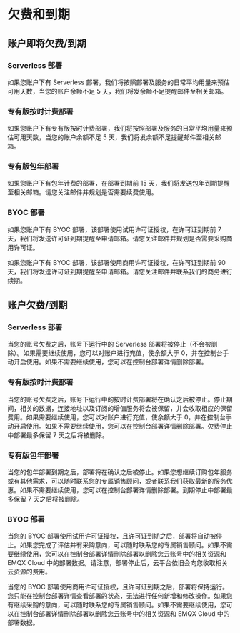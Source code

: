 # 欠费和到期


## 账户即将欠费/到期

### Serverless 部署
如果您账户下有 Serverless 部署，我们将按照部署及服务的日常平均用量来预估可用天数，当您的账户余额不足 5 天，我们将发余额不足提醒邮件至相关邮箱。

### 专有版按时计费部署
如果您账户下有专有版按时计费部署，我们将按照部署及服务的日常平均用量来预估可用天数，当您的账户余额不足 5 天，我们将发余额不足提醒邮件至相关邮箱。

### 专有版包年部署
如果您账户下有包年计费的部署，在部署到期前 15 天，我们将发送包年到期提醒至相关邮箱。请您关注邮件并规划是否需要续费使用。

### BYOC 部署
如果您账户下有 BYOC 部署，该部署使用试用许可证授权，在许可证到期前 7 天，我们将发送许可证到期提醒至申请邮箱。请您关注邮件并规划是否需要采购商用许可证。

如果您账户下有 BYOC 部署，该部署使用商用许可证授权，在许可证到期前 90 天，我们将发送许可证到期提醒至申请邮箱。请您关注邮件并联系我们的商务进行续期。

## 账户欠费/到期

### Serverless 部署
当您的账号欠费之后，账号下运行中的 Serverless 部署将被停止（不会被删除）。如果需要继续使用，您可以对账户进行充值，使余额大于 0，并在控制台手动开启使用。如果不需要继续使用，您可以在控制台部署详情删除部署。


### 专有版按时计费部署
当您的账号欠费之后，账号下运行中的按时计费部署将在确认之后被停止。停止期间，相关的数据，连接地址以及订阅的增值服务将会被保留，并会收取相应的保留费用。如果需要继续使用，您可以对账户进行充值，使余额大于 0，并在控制台手动开启使用。如果不需要继续使用，您可以在控制台部署详情删除部署。欠费停止中部署最多保留 7 天之后将被删除。

### 专有版包年部署
当您的包年部署到期之后，部署将在确认之后被停止。如果您想继续订购包年服务或有其他需求，可以随时联系您的专属销售顾问，或者联系我们获取最新的服务优惠。如果不需要继续使用，您可以在控制台部署详情删除部署。到期停止中部署最多保留 7 天之后将被删除。

### BYOC 部署
当您的 BYOC 部署使用试用许可证授权，且许可证到期之后，部署将自动被停止。如果您完成了评估并有采购意向，可以随时联系您的专属销售顾问。如果不需要继续使用，您可以在控制台部署详情删除部署以删除您云账号中的相关资源和 EMQX Cloud 中的部署数据。请注意，部署停止后，云平台依旧会向您收取相关云资源的费用。

当您的 BYOC 部署使用商用许可证授权，且许可证到期之后，部署将保持运行。您只能在控制台部署详情查看部署的状态，无法进行任何新增和修改操作。如果您有继续采购的意向，可以随时联系您的专属销售顾问。如果不需要继续使用，您可以在控制台部署详情删除部署以删除您云账号中的相关资源和 EMQX Cloud 中的部署数据。


